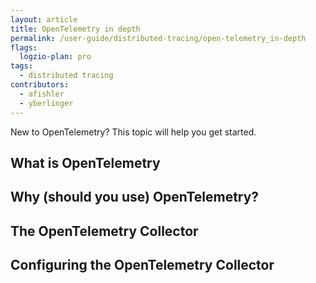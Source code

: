 ```yaml
---
layout: article
title: OpenTelemetry in depth
permalink: /user-guide/distributed-tracing/open-telemetry_in-depth
flags:
  logzio-plan: pro 
tags:
  - distributed tracing
contributors:
  - afishler
  - yberlinger
---
```


New to OpenTelemetry? This topic will help you get started. 

## What is OpenTelemetry






## Why (should you use) OpenTelemetry? 


## The OpenTelemetry Collector


## Configuring the OpenTelemetry Collector
